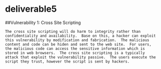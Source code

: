 # deliverable5
##Vulnerability 1: Cross Site Scripting

    The cross site scripting will do harm to integrity rather than confidentiality and availability.  Base on this, a hacker can exploit this vulnerability by modification and fabrication.  The malicious content and code can be hiden and sent to the web site.  For users, the malicious code can access the sensitive information which is stored in web browsers.  The cross site scripting is a typically attack that exploit the vulnerability passive.  The users execute the script they trust, however the script is sent by hackers.  
